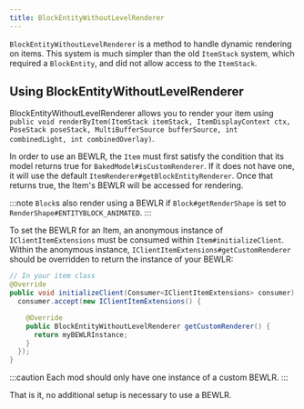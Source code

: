```yaml
---
title: BlockEntityWithoutLevelRenderer
---
```


`BlockEntityWithoutLevelRenderer` is a method to handle dynamic rendering on items. This system is much simpler than the old `ItemStack` system, which required a `BlockEntity`, and did not allow access to the `ItemStack`.

## Using BlockEntityWithoutLevelRenderer

BlockEntityWithoutLevelRenderer allows you to render your item using `public void renderByItem(ItemStack itemStack, ItemDisplayContext ctx, PoseStack poseStack, MultiBufferSource bufferSource, int combinedLight, int combinedOverlay)`.

In order to use an BEWLR, the `Item` must first satisfy the condition that its model returns true for `BakedModel#isCustomRenderer`. If it does not have one, it will use the default `ItemRenderer#getBlockEntityRenderer`. Once that returns true, the Item's BEWLR will be accessed for rendering. 

:::note
`Block`s also render using a BEWLR if `Block#getRenderShape` is set to `RenderShape#ENTITYBLOCK_ANIMATED`.
:::

To set the BEWLR for an Item, an anonymous instance of `IClientItemExtensions` must be consumed within `Item#initializeClient`. Within the anonymous instance, `IClientItemExtensions#getCustomRenderer` should be overridden to return the instance of your BEWLR:

```java
// In your item class
@Override
public void initializeClient(Consumer<IClientItemExtensions> consumer) {
  consumer.accept(new IClientItemExtensions() {

    @Override
    public BlockEntityWithoutLevelRenderer getCustomRenderer() {
      return myBEWLRInstance;
    }
  });
}
```

:::caution
Each mod should only have one instance of a custom BEWLR.
:::

That is it, no additional setup is necessary to use a BEWLR.
